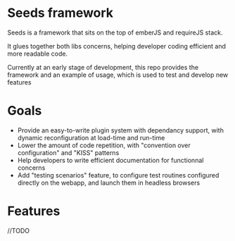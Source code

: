 Seeds framework
===============

Seeds is a framework that sits on the top of emberJS and requireJS stack.

It glues together both libs concerns, helping developer coding efficient and more readable code.

Currently at an early stage of development, this repo provides the framework and an example of usage, which is used to test and develop new features

# Goals

- Provide an easy-to-write plugin system with dependancy support, with dynamic reconfiguration at load-time and run-time
- Lower the amount of code repetition, with "convention over configuration" and "KISS" patterns
- Help developers to write efficient documentation for functionnal concerns
- Add "testing scenarios" feature, to configure test routines configured directly on the webapp, and launch them in headless browsers

# Features

//TODO

